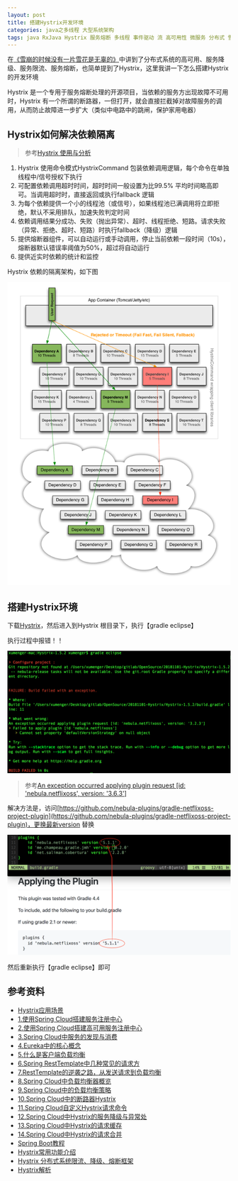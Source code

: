 ```yaml
---
layout: post
title: 搭建Hystrix开发环境
categories: java之多线程 大型系统架构 
tags: java RxJava Hystrix 服务熔断 多线程 事件驱动 流 高可用性 微服务 分布式 雪崩 调用链 线程隔离 SpringBoot
---
```


在[《雪崩的时候没有一片雪花是无辜的》](http://www.xumenger.com/hystrix-20181121/)中讲到了分布式系统的高可用、服务降级、服务限流、服务熔断，也简单提到了Hystrix，这里我讲一下怎么搭建Hystrix 的开发环境

Hystrix 是一个专用于服务熔断处理的开源项目，当依赖的服务方出现故障不可用时，Hystrix 有一个所谓的断路器，一但打开，就会直接拦截掉对故障服务的调用，从而防止故障进一步扩大（类似中电路中的跳闸，保护家用电器）

## Hystrix如何解决依赖隔离

>参考[Hystrix 使用与分析](http://hot66hot.iteye.com/blog/2155036)

1. Hystrix 使用命令模式HystrixCommand 包装依赖调用逻辑，每个命令在单独线程中/信号授权下执行
2. 可配置依赖调用超时时间，超时时间一般设置为比99.5% 平均时间略高即可。当调用超时时，直接返回或执行fallback 逻辑
3. 为每个依赖提供一个小的线程池（或信号），如果线程池已满调用将立即拒绝，默认不采用排队，加速失败判定时间
4. 依赖调用结果分成功、失败（抛出异常）、超时、线程拒绝、短路。请求失败（异常、拒绝、超时、短路）时执行fallback（降级）逻辑
5. 提供熔断器组件，可以自动运行或手动调用，停止当前依赖一段时间（10s），熔断器默认错误率阈值为50%，超过将自动运行
6. 提供近实时依赖的统计和监控

Hystrix 依赖的隔离架构，如下图

![](../media/image/2018-11-25/01.png)

## 搭建Hystrix环境

下载[Hystrix](https://github.com/Netflix/Hystrix.git)，然后进入到Hystrix 根目录下，执行【gradle eclipse】

执行过程中报错！！

![](../media/image/2018-11-25/02.png)

>参考[An exception occurred applying plugin request [id: 'nebula.netflixoss', version: '3.6.3']](https://blog.csdn.net/m0_38017782/article/details/80672771)

解决方法是，访问[https://github.com/nebula-plugins/gradle-netflixoss-project-plugin](https://github.com/nebula-plugins/gradle-netflixoss-project-plugin)，更换最新version 替换

![](../media/image/2018-11-25/03.png)

然后重新执行【gradle eclipse】即可



## 参考资料

* [Hystrix应用场景](https://www.jianshu.com/p/e5ed3c66e34b)
* [1.使用Spring Cloud搭建服务注册中心](https://mp.weixin.qq.com/s/K-WDRVLh-AFda_g7ga4iwA)
* [2.使用Spring Cloud搭建高可用服务注册中心](https://mp.weixin.qq.com/s/ie042Q_h8ppsroEjQ0bdgg)
* [3.Spring Cloud中服务的发现与消费](https://mp.weixin.qq.com/s/GoIZdwt5gJje-ZWMBUoBPw)
* [4.Eureka中的核心概念](https://mp.weixin.qq.com/s/kAqOTKUt_qPlxzI4aGS5Pw)
* [5.什么是客户端负载均衡](https://mp.weixin.qq.com/s/k4LtO3W6FcNmZU9zBmpojg)
* [6.Spring RestTemplate中几种常见的请求方](https://mp.weixin.qq.com/s/dN3ftqYspBGYVa4JqIKdiQ)
* [7.RestTemplate的逆袭之路，从发送请求到负载均衡](https://mp.weixin.qq.com/s/uvJDmN2f9y3EEI6A3ss_aQ)
* [8.Spring Cloud中负载均衡器概览](https://mp.weixin.qq.com/s/SsopPRpY_cDarP0UeHKhdw)
* [9.Spring Cloud中的负载均衡策略](https://mp.weixin.qq.com/s/6cDgyK_bs8LuqTjko_GYXg)
* [10.Spring Cloud中的断路器Hystrix](http://mp.weixin.qq.com/s/cs9ufl9j2axq_6a74Ghhbw)
* [11.Spring Cloud自定义Hystrix请求命令](https://mp.weixin.qq.com/s/r05WF7WP3Qd7As_fTBkxaw)
* [12.Spring Cloud中Hystrix的服务降级与异常处](https://mp.weixin.qq.com/s/xifCxrMfbNREyGUOx8m-0w)
* [13.Spring Cloud中Hystrix的请求缓存](http://mp.weixin.qq.com/s/YpWODLrwzFXUQRtIAHLF3Q)
* [14.Spring Cloud中Hystrix的请求合并](http://mp.weixin.qq.com/s/0QSKVLaDjBAscRaeccaXuA)
* [Spring Boot教程](https://www.yiibai.com/spring-boot)
* [Hystrix常用功能介绍](https://segmentfault.com/a/1190000012549823)
* [Hystrix 分布式系统限流、降级、熔断框架](http://blog.51cto.com/developerycj/1950881)
* [Hystrix解析](http://www.iocoder.cn/categories/Hystrix/)